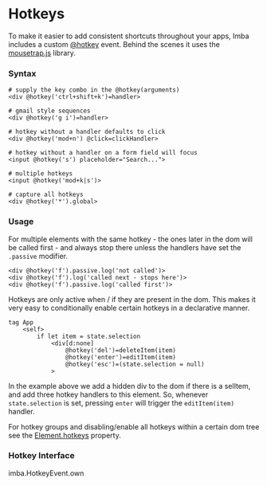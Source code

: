 # Hotkeys

To make it easier to add consistent shortcuts throughout your apps, Imba includes a custom [@hotkey](api) event. Behind the scenes it uses the [mousetrap.js](https://craig.is/killing/mice) library.

### Syntax

```imba
# supply the key combo in the @hotkey(arguments)
<div @hotkey('ctrl+shift+k')=handler>

# gmail style sequences
<div @hotkey('g i')=handler>

# hotkey without a handler defaults to click
<div @hotkey('mod+n') @click=clickHandler>

# hotkey without a handler on a form field will focus
<input @hotkey('s') placeholder="Search...">

# multiple hotkeys
<input @hotkey('mod+k|s')>

# capture all hotkeys
<div @hotkey('*').global>
```

### Usage

For multiple elements with the same hotkey - the ones later in the dom will be called first - and always stop there unless the handlers have set the `.passive` modifier.

```imba
<div @hotkey('f').passive.log('not called')>
<div @hotkey('f').log('called next - stops here')>
<div @hotkey('f').passive.log('called first')>
```

Hotkeys are only active when / if they are present in the dom. This makes it very easy to conditionally enable certain hotkeys in a declarative manner.

```imba
tag App
    <self>
        if let item = state.selection
            <div[d:none]
                @hotkey('del')=deleteItem(item)
                @hotkey('enter')=editItem(item)
                @hotkey('esc')=(state.selection = null)
            >
```
In the example above we add a hidden div to the dom if there is a selItem, and add three hotkey handlers to this element. So, whenever `state.selection` is set, pressing `enter` will trigger the `editItem(item)` handler.

For hotkey groups and disabling/enable all hotkeys within a certain dom tree see the [Element.hotkeys](/api/Element/hotkeys) property.

### Hotkey Interface

<api-list>imba.HotkeyEvent.own</api-list>
